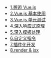 <!--
  - [解决 webpack 项目无法使用 eval 函数的问题](/vue/webpack-cannot-use-eval)
  - [vue.js 项目使用 env 环境变量](/vue/vue-project-env)
  - [Nuxt 开发须知指南](/vue/about-nuxt)
  - [小例子 - 别踩白块儿](vue-dont-tap-white-block)
-->

- [1.邂逅 Vue.js](/vue/1.quick-start.md)
- [2.Vue.js 基本使用](/vue/2.base-use.md)
- [3.Vue.js 单元测试](/vue/3.unit-test.md)
- [4.深入响应式原理](/vue/4.deep-reactive.md)
- [5.深入模板处理](/vue/5.deep-template.md)
- [6.自定义指令](/vue/6.custom-directives.md)
- [7.插件化开发](/vue/7.vue-plugin-dev.md)
- [8.render & jsx](/vue/8.render-jsx.md)
